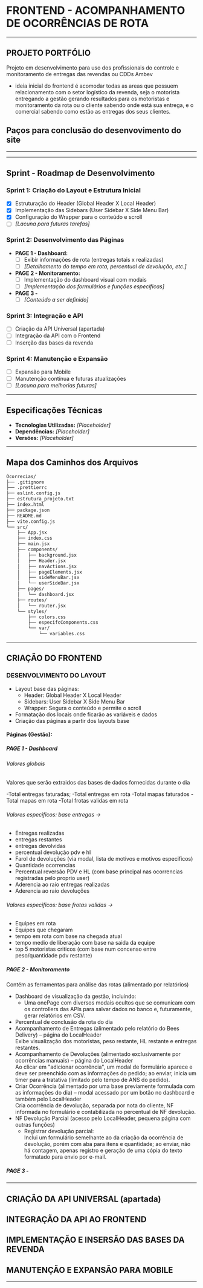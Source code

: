 # FRONTEND - ACOMPANHAMENTO DE OCORRÊNCIAS DE ROTA

---

## PROJETO PORTFÓLIO

Projeto em desenvolvimento para uso dos profissionais do controle e monitoramento de entregas das revendas ou CDDs Ambev

- ideia inicial do frontend é acomodar todas as areas que possuem relacionamento com o setor logístico da revenda, seja o motorista entregando a gestão gerando resultados para os motoristas e monitoramento da rota ou o cliente sabendo onde está sua entrega, e o comercial sabendo como estão as entregas dos seus clientes.

## Paços para conclusão do desenvovimento do site

---

<!-- Insira aqui os passos que ainda precisam ser concluídos -->

---

## Sprint - Roadmap de Desenvolvimento

### Sprint 1: Criação do Layout e Estrutura Inicial

- [x] Estruturação do Header (Global Header X Local Header)
- [x] Implementação das Sidebars (User Sidebar X Side Menu Bar)
- [x] Configuração do Wrapper para o conteúdo e scroll
- [ ] _[Lacuna para futuras tarefas]_

### Sprint 2: Desenvolvimento das Páginas

- **PAGE 1 - Dashboard:**
  - [ ] Exibir informações de rota (entregas totais x realizadas)
  - [ ] _[Detalhamento do tempo em rota, percentual de devolução, etc.]_
- **PAGE 2 - Monitoramento:**
  - [ ] Implementação do dashboard visual com modais
  - [ ] _[Implementação dos formulários e funções específicas]_
- **PAGE 3 -**
  - [ ] _[Conteúdo a ser definido]_

### Sprint 3: Integração e API

- [ ] Criação da API Universal (apartada)
- [ ] Integração da API com o Frontend
- [ ] Inserção das bases da revenda

### Sprint 4: Manutenção e Expansão

- [ ] Expansão para Mobile
- [ ] Manutenção contínua e futuras atualizações
- [ ] _[Lacuna para melhorias futuras]_

---

## Especificações Técnicas

<!-- Insira as especificações técnicas do projeto -->

- **Tecnologias Utilizadas:** _[Placeholder]_
- **Dependências:** _[Placeholder]_
- **Versões:** _[Placeholder]_

---

## Mapa dos Caminhos dos Arquivos

```bash
Ocorrecias/
├── .gitignore
├── .prettierrc
├── eslint.config.js
├── estrutura_projeto.txt
├── index.html
├── package.json
├── README.md
├── vite.config.js
└── src/
    ├── App.jsx
    ├── index.css
    ├── main.jsx
    ├── components/
    │   ├── background.jsx
    │   ├── Header.jsx
    │   ├── navActions.jsx
    │   ├── pageElements.jsx
    │   ├── sideMenuBar.jsx
    │   └── userSideBar.jsx
    ├── pages/
    │   └── dashboard.jsx
    ├── routes/
    │   └── router.jsx
    └── styles/
        ├── colors.css
        ├── especifcComponents.css
        └── var/
            └── variables.css
```

---

## CRIAÇÃO DO FRONTEND

### DESENVOLVIMENTO DO LAYOUT

- Layout base das páginas:
  - Header: Global Header X Local Header
  - Sidebars: User Sidebar X Side Menu Bar
  - Wrapper: Segura o conteúdo e permite o scroll
- Formatação dos locais onde ficarão as variáveis e dados
- Criação das páginas a partir dos layouts base

#### Páginas (Gestão):

##### PAGE 1 - Dashboard


###### Valores globais
Valores que serão extraidos das bases de dados fornecidas durante o dia


-Total entregas faturadas;
-Total entregas em rota
-Total mapas faturados
-Total mapas em rota
-Total frotas validas em rota
###### Valores especificos: base entregas ->
- Entregas realizadas
- entregas restantes
- entregas devolvidas
- percentual devolução pdv e hl
- Farol de devoluções (via modal, lista de motivos e motivos especificos)
- Quantidade ocorrencias
- Percentual reversão PDV e HL (com base principal nas ocorrencias registradas pelo proprio user)
- Aderencia ao raio entregas realizadas
- Aderencia ao raio devoluções
###### Valores especificos: base frotas validas ->
- Equipes em rota
- Equipes que chegaram
- tempo em rota com base na chegada atual
- tempo medio de liberação com base na saida da equipe
- top 5 motoristas criticos (com base num concenso entre peso/quantidade pdv restante)


##### PAGE 2 - Monitoramento

Contém as ferramentas para análise das rotas (alimentado por relatórios)

- Dashboard de visualização da gestão, incluindo:
  - Uma onePage com diversos modais ocultos que se comunicam com os controllers das APIs para salvar dados no banco e, futuramente, gerar relatórios em CSV.
- Percentual de conclusão da rota do dia
- Acompanhamento de Entregas (alimentado pelo relatório do Bees Delivery) – página do LocalHeader  
  Exibe visualização dos motoristas, peso restante, HL restante e entregas restantes.
- Acompanhamento de Devoluções (alimentado exclusivamente por ocorrências manuais) – página do LocalHeader  
  Ao clicar em "adicionar ocorrência", um modal de formulário aparece e deve ser preenchido com as informações do pedido; ao enviar, inicia um timer para a tratativa (limitado pelo tempo de ANS do pedido).
- Criar Ocorrência (alimentado por uma base previamente formulada com as informações do dia) – modal acessado por um botão no dashboard e também pelo LocalHeader  
  Cria ocorrência de devolução, separada por nota do cliente, NF informada no formulário e contabilizada no percentual de NF devolução.
- NF Devolução Parcial (acesso pelo LocalHeader, pequena página com outras funções)
  - Registrar devolução parcial:  
    Inclui um formulário semelhante ao da criação da ocorrência de devolução, porém com aba para itens e quantidade; ao enviar, não há contagem, apenas registro e geração de uma cópia do texto formatado para envio por e-mail.

##### PAGE 3 -

<!-- Conteúdo a ser inserido futuramente para a PAGE 3 -->

---

## CRIAÇÃO DA API UNIVERSAL (apartada)

<!-- Detalhes e tarefas pendentes para a criação da API Universal -->

## INTEGRAÇÃO DA API AO FRONTEND

<!-- Detalhes e tarefas pendentes para integração da API ao Frontend -->

## IMPLEMENTAÇÃO E INSERSÃO DAS BASES DA REVENDA

<!-- Detalhes e tarefas pendentes para a implementação das bases da revenda -->

## MANUTENÇÃO E EXPANSÃO PARA MOBILE

<!-- Detalhes e tarefas pendentes para manutenção e expansão para mobile -->

---
